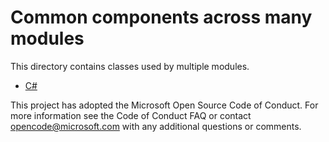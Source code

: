 # Common components across many modules

This directory contains classes used by multiple modules.

*	[C#](./cs/README.md)

This project has adopted the Microsoft Open Source Code of Conduct. For more information see the Code of Conduct FAQ or contact <opencode@microsoft.com> with any additional questions or comments.